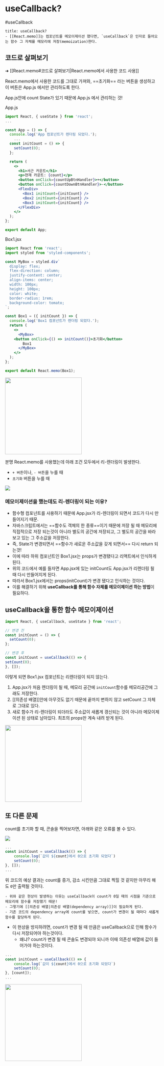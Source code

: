 # useCallback?
#useCallback

```ad-note
title: useCallback?
- [[React.memo]]는 컴포넌트를 메모이제이션 했다면, `useCallback`은 인자로 들어오는 함수 그 자체를 메모리에 저장(memoization)한다. 
```

## 코드로 살펴보기

➜ [[React.memo#코드로 살펴보기|React.memo에서 사용한 코드 사용]]

React.memo에서 사용한 코드를 그대로 가져와, ==초기화== 라는 버튼을 생성하고 이 버튼은 App.js 에서만 관리하도록 한다. 

App.js안에 count State가 있기 때문에 App.js 에서 관리하는 것!

App.js
```jsx
import React, { useState } from 'react';
...

const App = () => {
  console.log('App 컴포넌트가 렌더링 되었다.');
	...
  const initCount = () => {
    setCount(0);
  };

  return (
    <>
      <h1>서근 카운트</h1>
      <p>현재 카운트: {count}</p>
      <button onClick={countUpBtnHandler}>+</button>
      <button onClick={countDownBtnHandler}>-</button>
      <FlexDiv>
        <Box1 initCount={initCount} />
        <Box2 initCount={initCount} />
        <Box3 initCount={initCount} />
      </FlexDiv>
    </>
  );
};

export default App;
```

Box1.jsx
```jsx
import React from 'react';
import styled from 'styled-components';

const MyBox = styled.div`
  display: flex;
  flex-direction: column;
  justify-content: center;
  align-items: center;
  width: 100px;
  height: 100px;
  color: white;
  border-radius: 1rem;
  background-color: tomato;
`;

const Box1 = ({ initCount }) => {
  console.log('Box1 컴포넌트가 렌더링 되었다.');
  return (
    <>
      <MyBox>
	<button onClick={() => initCount()}>초기화</button>
		Box1
      </MyBox>
    </>
  );
};

export default React.memo(Box1);
```

<img src="https://i.imgur.com/O2dCAUK.gif" width="250" />

분명 React.memo를 사용했는데 아래 조건 모두에서 리-렌더링이 발생한다.
- `+ 버튼`이나, `- 버튼`을 누를 때 
- `초기화` 버튼을 누를 때 

![](https://i.imgur.com/cpguIPC.png)

### 메모이제이션을 했는데도 리-렌더링이 되는 이유?

- 함수형 컴포넌트를 사용하기 때문에 App.jsx가 리-렌더링이 되면서 코드가 다시 만들어지기 때문.
- 자바스크립트에서는 ==함수도 객체의 한 종류==이기 때문에 저장 될 때 메모리에 직접적으로 저장 되는것이 아니라 별도의 공간에 저장되고, 그 별도의 공간을 바라보고 있는 그 주소값을 저장한다. 
- 즉, State가 변경되면서 ==함수가 새로운 주소값을 갖게 되면서== 다시 return 되는것! 
- 이에 따라 하위 컴포넌트인 Box1.jsx는 props가 변경됐다고 리액트에서 인식하게 된다.
- 위의 코드에서 예를 들자면 App.jsx에 있는 initCount도 App.jsx가 리렌더링 될 때 다시 만들어지게 된다.
- 따라서 Box1.jsx에서는 props(initCount)가 변경 됐다고 인식하는 것이다.
- 이를 해결하기 위해 **useCallback를 통해 함수 자체를 메모이제이션 하는 방법**이 필요하다.

## useCallback을 통한 함수 메모이제이션

```jsx
import React, { useCallback, useState } from 'react';

// 변경 전
const initCount = () => {
  setCount(0);
};

// 변경 후
const initCount = useCallback(() => {
setCount(0);
}, []);
```

이렇게 되면 Box1.jsx 컴포넌트는 리렌더링이 되지 않는다. 
1. App.jsx가 처음 렌더링이 될 때, 메모리 공간에 `initCount`함수를 메모리공간에 그래도 저장한다. 
2. [[의존성 배열]]안에 아무것도 없기 때문에 끝까지 변하지 않고 setCount 그 자체로 그대로 있다.
3. 새로 함수가 리-렌더링이 되더라도 주소값이 새롭게 갱신되는 것이 아니라 메모이제이션 된 상태로 남아있다. 최초의 props만 계속 내려 받게 된다.

<img src="https://i.imgur.com/3dErrox.gif" width="250" />

## 또 다른 문제

count를 초기화 할 때, 콘솔을 찍어보자면, 아래와 같은 오류를 볼 수 있다.

![](https://i.imgur.com/0QaQXzi.png)

```jsx
...
const initCount = useCallback(() => {
	console.log(`값이 ${count}에서 0으로 초기화 되었다`)
	setCount(0);
}, []); 
...
```

위 코드의 예상 결과는 count를 증가, 감소 시킨만큼 그대로 찍힐 것 같지만 아무리 해도 `0`만 출력될 것이다. 

```ad-note
- 위와 같은 현상이 발생하는 이유는 useCallback이 count가 0일 때의 시점을 기준으로 메모리에 함수를 저장했기 때문! 
- 그렇기에 [[의존성 배열|의존성 배열(dependency array)]]이 필요하게 된다. 
- 기존 코드의 dependency array에 count를 넣으면, count가 변경이 될 때마다 새롭게 함수를 할당하게 된다. 
```

- 이 현상을 방지하려면, count가 변경 될 때 만큼은 useCallback으로 인해 함수가 다시 저장되어야 하는것이다. 
	- 왜냐? count가 변경 될 때 콘솔도 변경되야 되니까 이때 의존성 배열에 값이 들어가야 하는것이다.

```jsx
...
const initCount = useCallback(() => {
	console.log(`값이 ${count}에서 0으로 초기화 되었다`)
	setCount(0);
}, [count]); 
...
```

<img src="https://i.imgur.com/hGIVwtz.gif" width="250" />
